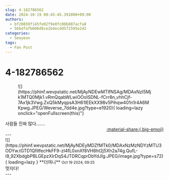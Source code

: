 ```yaml
---
slug: 4-182786562
date: 2024-10-19 08:45:45.391000+09:00
authors:
  - bf20859f145fe02f9e0fc00b887acfa8
  - 56bdfafb606d9ce1b4ecdd572595e242
categories:
  - Seoyeon
tags:
  - Fan Post
---
```


# 4-182786562

<div class="post-container" markdown="1">
<div class="content-container md-sidebar__scrollwrap" markdown="1">


<figure markdown="1">
![](https://phinf.wevpstatic.net/MjAyNDEwMTlfNSAg/MDAxNzI5Mjk1MTQ0Mjk1.vRmQqabWLwiOOoISDNL-fCrr8n_vhhCjf-7Ax1jk3Vwg.ZxQ5kMyqpsA3H61lEEkXX98v5Pihqw401n1r4A6MKpwg.JPEG/Weverse_7dd4e.jpg?type=e1920){ loading=lazy onclick="openFullscreen(this)"}
</figure>
사람들 진짜 많다.......

</div>
</div>

<div style="text-align: right;" markdown="1">
<a href="https://weverse.io/fromis9/fanpost/4-182786562" style="text-align: right;">:material-share:{.big-emoji}</a>
</div>
---

<div class="comments-container md-sidebar__scrollwrap" markdown="1">
<div class="comment" markdown="1">
<div class='id-container' markdown="1">
![](https://phinf.wevpstatic.net/MjAyNDEyMDZfMTk0/MDAxNzMzNDYzMTU3ODYw.tGTD1QfitfecHkFF9-zI4fL0xnXf8VH8ht2j5Xh2a74g.QufL-i9_92XbdgbPBLGEpzXIrDqS4JTDRCqprDbYdJIg.JPEG/image.jpg?type=s72){ loading=lazy }
**<span class="artist">더여니</span>** <small>Oct 19 2024, 09:25</small><br>
</div>
<div class='comment-body' markdown="1">
멋지다!
</div>
</div>
</div>
---
